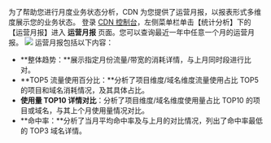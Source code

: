 为了帮助您进行月度业务状态分析，CDN 为您提供了运营月报，以报表形式多维度展示您的业务状态。
登录 [CDN 控制台](http://console.tce.fsphere.cn/cdn)，左侧菜单栏单击【统计分析】下的【运营月报】进入 **运营月报** 页面。您可以查询最近一年中任意一个月的运营月报。
![](http://imgcache.tce.fsphere.cn/static/mc.qcloudimg.com/static/img/c00e39fc6a8734b0cda27bc738236f01/monthlyreport.png)
运营月报包括以下内容：
+ **整体趋势：**展示指定月份流量/带宽的消耗详情，与上月同时段进行比对。
+ **TOP5 流量使用百分比：**分析了项目维度/域名维度流量使用占比 TOP5 的项目和域名消耗情况，及其具体占比。
+ **使用量 TOP10 详情对比**：分析了项目维度/域名维度使用量占比 TOP10 的项目或域名，与其上个月使用量情况对比。
+ **命中率：**分析了当月平均命中率及与上月的对比情况，列出了命中率最低的 TOP3 域名详情。